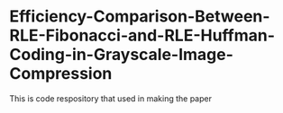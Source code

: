 # Efficiency-Comparison-Between-RLE-Fibonacci-and-RLE-Huffman-Coding-in-Grayscale-Image-Compression
This is code respository that used in making the paper
